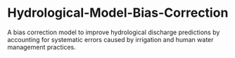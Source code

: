# Hydrological-Model-Bias-Correction
A bias correction model to improve hydrological discharge predictions by accounting for systematic errors caused by irrigation and human water management practices.
